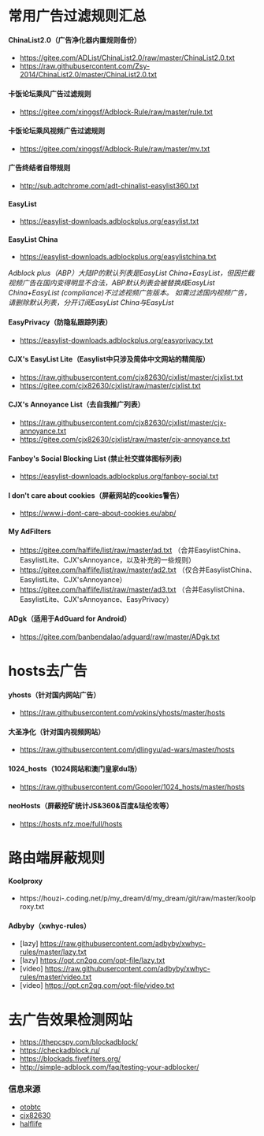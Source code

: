 # 常用广告过滤规则汇总

#### ChinaList2.0（广告净化器内置规则备份）
- https://gitee.com/ADList/ChinaList2.0/raw/master/ChinaList2.0.txt
- https://raw.githubusercontent.com/Zsy-2014/ChinaList2.0/master/ChinaList2.0.txt
#### 卡饭论坛乘风广告过滤规则
- https://gitee.com/xinggsf/Adblock-Rule/raw/master/rule.txt
#### 卡饭论坛乘风视频广告过滤规则
- https://gitee.com/xinggsf/Adblock-Rule/raw/master/mv.txt
#### 广告终结者自带规则
- http://sub.adtchrome.com/adt-chinalist-easylist360.txt
#### EasyList
- https://easylist-downloads.adblockplus.org/easylist.txt
#### EasyList China
- https://easylist-downloads.adblockplus.org/easylistchina.txt

 _Adblock plus（ABP）大陆IP的默认列表是EasyList China+EasyList，但因拦截视频广告在国内变得明显不合法，ABP默认列表会被替换成EasyList China+EasyList (compliance)不过滤视频广告版本。
如需过滤国内视频广告，请删除默认列表，分开订阅EasyList China与EasyList_

#### EasyPrivacy（防隐私跟踪列表）
- https://easylist-downloads.adblockplus.org/easyprivacy.txt
#### CJX's EasyList Lite（Easylist中只涉及简体中文网站的精简版）
- https://raw.githubusercontent.com/cjx82630/cjxlist/master/cjxlist.txt
- https://gitee.com/cjx82630/cjxlist/raw/master/cjxlist.txt
#### CJX's Annoyance List（去自我推广列表）
- https://raw.githubusercontent.com/cjx82630/cjxlist/master/cjx-annoyance.txt
- https://gitee.com/cjx82630/cjxlist/raw/master/cjx-annoyance.txt
#### Fanboy's Social Blocking List (禁止社交媒体图标列表) 
- https://easylist-downloads.adblockplus.org/fanboy-social.txt
#### I don't care about cookies（屏蔽网站的cookies警告）
- https://www.i-dont-care-about-cookies.eu/abp/
#### My AdFilters
- https://gitee.com/halflife/list/raw/master/ad.txt （合并EasylistChina、EasylistLite、CJX'sAnnoyance，以及补充的一些规则）
- https://gitee.com/halflife/list/raw/master/ad2.txt （仅合并EasylistChina、EasylistLite、CJX'sAnnoyance）
- https://gitee.com/halflife/list/raw/master/ad3.txt （合并EasylistChina、EasylistLite、CJX'sAnnoyance、EasyPrivacy）
#### ADgk（适用于AdGuard for Android）
- https://gitee.com/banbendalao/adguard/raw/master/ADgk.txt

# hosts去广告
#### yhosts（针对国内网站广告）
- https://raw.githubusercontent.com/vokins/yhosts/master/hosts 
#### 大圣净化（针对国内视频网站） 
- https://raw.githubusercontent.com/jdlingyu/ad-wars/master/hosts
#### 1024_hosts（1024网站和澳门皇家du场）
- https://raw.githubusercontent.com/Goooler/1024_hosts/master/hosts
#### neoHosts（屏蔽挖矿统计JS&360&百度&珐伦攻等）
- https://hosts.nfz.moe/full/hosts
# 路由端屏蔽规则
#### Koolproxy
- https://houzi-.coding.net/p/my_dream/d/my_dream/git/raw/master/koolproxy.txt
#### Adbyby（xwhyc-rules）
- [lazy] https://raw.githubusercontent.com/adbyby/xwhyc-rules/master/lazy.txt
- [lazy] https://opt.cn2qq.com/opt-file/lazy.txt
- [video] https://raw.githubusercontent.com/adbyby/xwhyc-rules/master/video.txt
- [video] https://opt.cn2qq.com/opt-file/video.txt

# 去广告效果检测网站
- https://thepcspy.com/blockadblock/ 
- https://checkadblock.ru/ 
- https://blockads.fivefilters.org/ 
- http://simple-adblock.com/faq/testing-your-adblocker/ 

### 信息来源

- [otobtc](https://github.com/otobtc/adhosts)
- [cjx82630](https://gitee.com/cjx82630/cjxlist)
- [halflife](https://gitee.com/halflife/list)